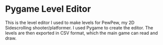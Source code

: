 # Pygame Level Editor

This is the level editor I used to make levels for PewPew, my 2D Sidescrolling shooter/platformer. I used Pygame to create the editor. The levels are then exported in CSV format, which the main game can read and draw. 
